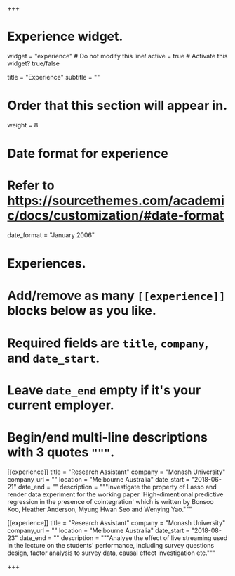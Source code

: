 +++
# Experience widget.
widget = "experience"  # Do not modify this line!
active = true  # Activate this widget? true/false

title = "Experience"
subtitle = ""

# Order that this section will appear in.
weight = 8

# Date format for experience
#   Refer to https://sourcethemes.com/academic/docs/customization/#date-format
date_format = "January 2006"

# Experiences.
#   Add/remove as many `[[experience]]` blocks below as you like.
#   Required fields are `title`, `company`, and `date_start`.
#   Leave `date_end` empty if it's your current employer.
#   Begin/end multi-line descriptions with 3 quotes `"""`.

[[experience]]
  title = "Research Assistant"
  company = "Monash University"
  company_url = ""
  location = "Melbourne Australia"
  date_start = "2018-06-21"
  date_end = ""
  description = """Investigate the property of Lasso and render data experiment for the working paper 'High-dimentional predictive regression in the presence of cointegration' which is written by Bonsoo Koo, Heather Anderson, Myung Hwan Seo and Wenying Yao."""
  
[[experience]]
  title = "Research Assistant"
  company = "Monash University"
  company_url = ""
  location = "Melbourne Australia"
  date_start = "2018-08-23"
  date_end = ""
  description = """Analyse the effect of live streaming used in the lecture on the students' performance, including survey questions design, factor analysis to survey data, causal effect investigation etc."""

+++

